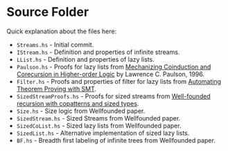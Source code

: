 # Source Folder

Quick explanation about the files here:

- `Streams.hs` - Initial commit.
- `IStream.hs` - Definition and properties of infinite streams.
- `LList.hs` - Definition and properties of lazy lists.
- `Paulson.hs` - Proofs for lazy lists from [Mechanizing Coinduction and Corecursion in Higher-order Logic](https://arxiv.org/pdf/cs/9711105.pdf) by Lawrence C. Paulson, 1996. 
- `Filter.hs`	- Proofs and properties of filter for lazy lists from [Automating Theorem Proving with SMT](https://www.microsoft.com/en-us/research/wp-content/uploads/2016/12/krml234.pdf).
- `SizedStreamProofs.hs` - Proofs for sized streams from [Well-founded recursion with copatterns and sized types](https://www.cambridge.org/core/services/aop-cambridge-core/content/view/39794AEA4D0F5003C8E9F88E564DA8DD/S0956796816000022a.pdf/well-founded-recursion-with-copatterns-and-sized-types.pdf).
- `Size.hs` - Size logic from Wellfounded paper.
- `SizedStream.hs` - Sized Streams from Wellfounded paper.
- `SizedCoList.hs` - Sized lazy lists from Wellfounded paper.
- `SizedList.hs` - Alternative implementation of sized lazy lists.
- `BF.hs` - Breadth first labeling of infinite trees from Wellfounded paper.
